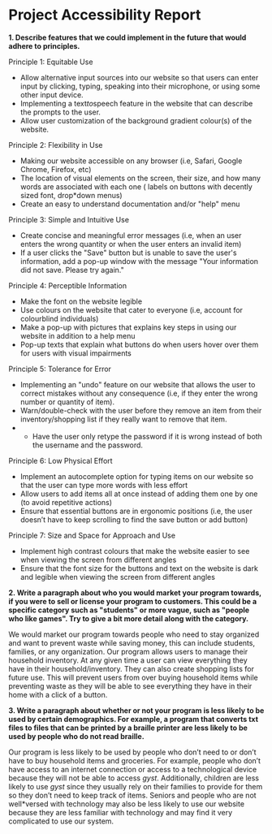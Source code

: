 # Project Accessibility Report #

**1. Describe features that we could implement in the future that would adhere to principles.**

Principle 1: Equitable Use
*  Allow alternative input sources into our website so that users can enter input by clicking, typing, speaking into their microphone, or using some other input device.
* Implementing a text*to*speech feature in the website that can describe the prompts to the user.
* Allow user customization of the background gradient colour(s) of the website.

Principle 2: Flexibility in Use
* Making our website accessible on any browser (i.e, Safari, Google Chrome, Firefox, etc)
* The location of visual elements on the screen, their size, and how many words are associated with each one ( labels on buttons with decently sized font, drop*down menus)
* Create an easy to understand  documentation and/or "help" menu

Principle 3: Simple and Intuitive Use
* Create concise and meaningful error messages (i.e, when an user enters the wrong quantity or when the user enters an invalid item)
* If a user clicks the "Save" button but is unable to save the user's information, add a pop-up window with the message "Your information did not save. Please try again."

Principle 4: Perceptible Information
* Make the font on the website legible
* Use colours on the website that cater to everyone (i.e, account for colourblind individuals)
* Make a pop-up with pictures that explains key steps in using our website in addition to a help menu
* Pop-up texts that explain what buttons do when users hover over them for users with visual impairments


Principle 5: Tolerance for Error
* Implementing an "undo" feature on our website that allows the user to correct mistakes without any consequence (i.e, if they enter the wrong number or quantity of item).
* Warn/double-check with the user before they remove an item from their inventory/shopping list if they really want to remove that item.
* * Have the user only retype the password if it is wrong instead of both the username and the password.



Principle 6: Low Physical Effort
* Implement an autocomplete option for typing items on our website so that the user can type more words with less effort
* Allow users to add items all at once instead of adding them one by one (to avoid repetitive actions)
* Ensure that essential buttons are in ergonomic positions (i.e, the user doesn’t have to keep scrolling to find the save button or add button)

Principle 7: Size and Space for Approach and Use
* Implement high contrast colours that make the website easier to see when viewing the screen from different angles
* Ensure that the font size for the buttons and text on the website is dark and legible when viewing the screen from different angles


**2. Write a paragraph about who you would market your program towards, if you were to sell or license your program to customers. This could be a specific category such as "students" or more vague, such as "people who like games". Try to give a bit more detail along with the category.**

We would market our program towards people who need to stay organized and want to prevent waste while saving money, this can include students, families, or any organization. Our program allows users to manage their household inventory. At any given time a user can view everything they have in their household/inventory. They can also create shopping lists for future use. This will prevent users from over buying household items while preventing waste as they will be able to see everything they have in their home with a click of a button.

**3. Write a paragraph about whether or not your program is less likely to be used by certain demographics. For example, a program that converts txt files to files that can be printed by a braille printer are less likely to be used by people who do not read braille.**

Our program is less likely to be used by people who don’t need to or don’t have to buy household items and groceries. For example, people who don’t have access to an internet connection or access to a technological device because they will not be able to access _gyst_.  Additionally, children are less likely to use _gyst_ since they usually rely on their families to provide for them so they don’t need to keep track of items. Seniors and people who are not well*versed with technology may also be less likely to use our website because they are less familiar with technology and may find it very complicated to use our system.
